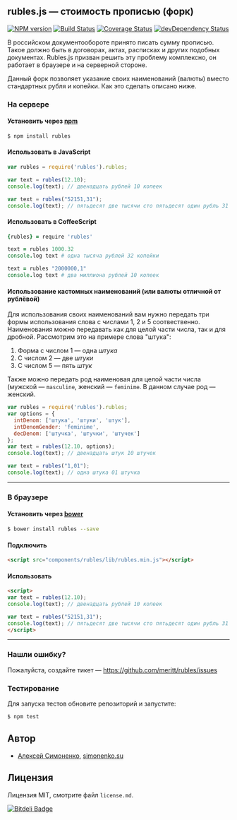 ## rubles.js — стоимость прописью (форк)

[![NPM version](https://badge.fury.io/js/rubles.svg)](http://badge.fury.io/js/rubles) [![Build Status](https://travis-ci.org/meritt/rubles.svg?branch=master)](https://travis-ci.org/meritt/rubles) [![Coverage Status](https://coveralls.io/repos/meritt/rubles/badge.png?branch=master)](https://coveralls.io/r/meritt/rubles?branch=master) [![devDependency Status](https://david-dm.org/meritt/rubles/dev-status.svg?theme=shields.io)](https://david-dm.org/meritt/rubles#info=devDependencies)

В российском документообороте принято писать сумму прописью. Такое должно быть в договорах, актах, расписках и других подобных документах. Rubles.js призван решить эту проблему комплексно, он работает в браузере и на серверной стороне.

Данный форк позволяет указание своих наименований (валюты) вместо стандартных рубля и копейки. Как это сделать описано ниже.

### На сервере

#### Установить через [npm](//npmjs.org)

```bash
$ npm install rubles
```

#### Использовать в JavaScript

```js
var rubles = require('rubles').rubles;

var text = rubles(12.10);
console.log(text); // двенадцать рублей 10 копеек

var text = rubles("52151,31");
console.log(text); // пятьдесят две тысячи сто пятьдесят один рубль 31 копейка
```

#### Использовать в CoffeeScript

```coffeescript
{rubles} = require 'rubles'

text = rubles 1000.32
console.log text # одна тысяча рублей 32 копейки

text = rubles "2000000,1"
console.log text # два миллиона рублей 10 копеек
```
#### Использование кастомных наименований (или валюты отличной от рублёвой)
Для использования своих наименований вам нужно передать три формы использования слова с числами 1, 2 и 5 соотвественно. Наименования можно передавать как для целой части числа, так и для дробной. Рассмотрим это на примере слова "штука":

1.  Форма с числом 1 — одна *штука*
2. С числом 2 — две *штуки*
3. С числом 5 — пять *штук*

Также можно передать род наименовая для целой части числа (мужской — `masculine`, женский — `feminime`. В данном случае род — женский.
```js
var rubles = require('rubles').rubles;
var options = {
  intDenom: ['штука', 'штуки', 'штук'],
  intDenomGender: 'feminime',
  decDenom: ['штучка', 'штучки', 'штучек']
};
var text = rubles(12.10, options);
console.log(text); // двенадцать штук 10 штучек

var text = rubles("1,01");
console.log(text); // одна штука 01 штучка
```
----------------

### В браузере

#### Установить через [bower](http://bower.io)

```bash
$ bower install rubles --save
```

#### Подключить

```html
<script src="components/rubles/lib/rubles.min.js"></script>
```

#### Использовать

```html
<script>
var text = rubles(12.10);
console.log(text); // двенадцать рублей 10 копеек

var text = rubles("52151,31");
console.log(text); // пятьдесят две тысячи сто пятьдесят один рубль 31 копейка
</script>
```

----------------

### Нашли ошибку?

Пожалуйста, создайте тикет — https://github.com/meritt/rubles/issues

### Тестирование

Для запуска тестов обновите репозиторий и запустите:

```bash
$ npm test
```

## Автор

* [Алексей Симоненко](mailto:alexey@simonenko.su), [simonenko.su](http://simonenko.su)

## Лицензия

Лицензия MIT, смотрите файл `license.md`.

[![Bitdeli Badge](https://d2weczhvl823v0.cloudfront.net/meritt/rubles/trend.png)](https://bitdeli.com/free "Bitdeli Badge")
